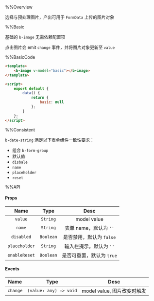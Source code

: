 %%Overview

选择与预处理图片，产出可用于 `FormData` 上传的图片对象

%%Basic

基础的 `b-image` 无需依赖配置项

点击图片会 emit `change` 事件，并将图片对象更新至 `value`

%%BasicCode

```html
<template>
    <b-image v-model="basic"></b-image>
</template>

<script>
    export default {
        data() {
            return {
                basic: null
            };
        }
    };
</script>
```

%%Consistent

`b-date-string` 满足以下表单组件一致性要求：
* 组合 `b-form-group`
* 默认值
* `disbale`
* `name`
* `placeholder`
* `reset`

%%API

#### Props

|Name|Type|Desc|
|:-:|:-:|:-:|
|`value`|`String`|model value|
|`name`|`String`|表单 name，默认为 `''`|
|`disabled`|`Boolean`|是否禁用，默认为 `false`|
|`placeholder`|`String`|输入栏提示，默认为 `''`|
|`enableReset`|`Boolean`|是否可重置，默认为 `true`|

#### Events

|Name|Type|Desc|
|:-:|:-:|:-:|
|`change`|`(value: any) => void`|model value, 图片改变时触发|